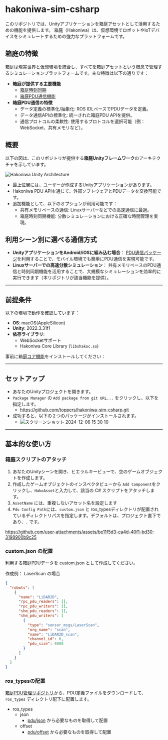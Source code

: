 # **hakoniwa-sim-csharp**

このリポジトリでは、Unityアプリケーションを箱庭アセットとして活用するための機能を提供します。
箱庭（Hakoniwa）は、仮想環境でロボットやIoTデバイスをシミュレートするための強力なプラットフォームです。

## 箱庭の特徴

箱庭は現実世界と仮想環境を統合し、すべてを箱庭アセットという概念で管理するシミュレーションプラットフォームです。主な特徴は以下の通りです：

- **箱庭が提供する主要機能**
  - [箱庭時刻同期](https://github.com/toppers/hakoniwa-core-cpp-client/tree/main/math)
  - [箱庭PDU通信機能](https://github.com/toppers/hakoniwa-core-cpp-client)
- **箱庭PDU通信の特徴**
  - データ定義の標準化/抽象化: ROS IDLベースでPDUデータを定義。
  - データ通信APIの標準化: 統一された箱庭PDU APIを提供。
  - 通信プロトコルの柔軟性: 使用するプロトコルを選択可能（例：WebSocket、共有メモリなど）。


## **概要**

以下の図は、このリポジトリが提供する**箱庭Unityフレームワーク**のアーキテクチャを示しています。

![Hakoniwa Unity Architecture](https://github.com/user-attachments/assets/8e95d5cc-e2e1-46ee-9b6a-455eb13d5dd3)

- 最上位層には、ユーザーが作成するUnityアプリケーションがあります。
- Hakoniwa PDU APIを通じて、外部ソフトウェアとPDUデータを交換可能です。
- 追加機能として、以下のオプションが利用可能です：
  - 共有メモリベースの通信: Linuxサーバーなどでの高速通信に最適。
  - 箱庭時刻同期機能: 分散シミュレーションにおける正確な時間管理を実現。

## **利用シーン別に選べる通信方式**

- **UnityアプリケーションをAndroid/iOSに組み込む場合**： [PDU通信パッケージ](https://github.com/toppers/hakoniwa-pdu-csharp)を利用することで、モバイル環境でも簡単にPDU通信を実現可能です。
- **Linuxサーバーでの高速分散シミュレーション**： 共有メモリベースのPDU通信と時刻同期機能を活用することで、大規模なシミュレーションを効率的に実行できます（本リポジトリが該当機能を提供）。

---

## **前提条件**

以下の環境で動作を確認しています：
- **OS**: macOS(AppleSilicon)
- **Unity**: 2022.3.31f1
- **依存ライブラリ**:
  - WebSocketサポート
  - Hakoniwa Core Library (`libshakoc.so`)

事前に箱[庭コア機能](https://github.com/toppers/hakoniwa-core-cpp-client)をインストールしてください：


---

## **セットアップ**

- あなたのUnityプロジェクトを開きます。
- `Package Manager` の `Add package from git URL...` をクリックし、以下を指定します。
  - https://github.com/toppers/hakoniwa-sim-csharp.git
- 成功すると、以下の２つのパッケージがインストールされます。
  - ![スクリーンショット 2024-12-06 15 30 10](https://github.com/user-attachments/assets/7aa75072-bb9f-405b-87cb-ff4141238219)


---

## **基本的な使い方**

### 箱庭スクリプトのアタッチ

1. あなたのUnityシーンを開き、ヒエラルキービューで、空のゲームオブジェクトを作成します。
2. 作成したゲームオブジェクトのインスペクタビューから `Add Component`をクリックし、`HakoAsset`と入力して、該当の C# スクリプトをアタッチします。
3. `AssetName` には、重複しないアセット名を設定します
4. `Pdu Config Path`には、`custom.json` と ros_typesディレクトリが配置されているディレクトリパスを指定します。デフォルトは、プロジェクト直下であり、`.` です。

https://github.com/user-attachments/assets/be11f5d3-ca4d-40f1-bd30-3198900b9c25

### custom.json の配置

利用する箱庭PDUデータを custom.json として作成してください。

作成例： LaserScan の場合

```json
{
  "robots": [
    {
      "name": "LiDAR2D",
      "rpc_pdu_readers": [],
      "rpc_pdu_writers": [],
      "shm_pdu_readers": [],
      "shm_pdu_writers": [
        {
          "type": "sensor_msgs/LaserScan",
          "org_name": "scan",
          "name": "LiDAR2D_scan",
          "channel_id": 0,
          "pdu_size": 6088
        }
      ]
    }
  ]
}
```

### ros_typesの配置

[箱庭PDU管理リポジトリ](https://github.com/toppers/hakoniwa-ros2pdu)から、PDU定義ファイルをダウンロードして、`ros_types` ディレクトリ配下に配置します。

- ros_types
  - json
    - [pdu/json](https://github.com/toppers/hakoniwa-ros2pdu/tree/main/pdu/json) から必要なものを取得して配置
  - offset
    - [pdu/offset](https://github.com/toppers/hakoniwa-ros2pdu/tree/main/pdu/offset) から必要なものを取得して配置
   



